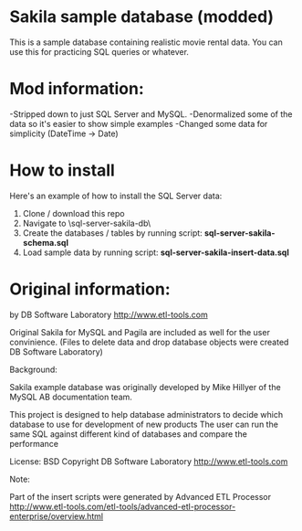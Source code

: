 #  Sakila sample database (modded)
This is a sample database containing realistic movie rental data. You can use this for practicing SQL queries or whatever.

# Mod information: 
-Stripped down to just SQL Server and MySQL.
-Denormalized some of the data so it's easier to show simple examples
-Changed some data for simplicity (DateTime -> Date)

# How to install
Here's an example of how to install the SQL Server data:
1. Clone / download this repo
2. Navigate to \sql-server-sakila-db\
3. Create the databases / tables by running script: **sql-server-sakila-schema.sql**
4. Load sample data by running script: **sql-server-sakila-insert-data.sql**

# Original information:
by DB Software Laboratory 
http://www.etl-tools.com

Original Sakila for MySQL and Pagila are included as well for the user convinience.
 (Files to delete data and drop database objects were created DB Software Laboratory)

Background:

 Sakila example database was originally developed by Mike Hillyer of the MySQL AB documentation team. 

This project is designed to help database administrators to decide which database to use for development of new products
The user can run the same SQL against different kind of databases and compare the performance

License: BSD
Copyright DB Software Laboratory
http://www.etl-tools.com

Note:

 Part of the insert scripts were generated by Advanced ETL Processor
 http://www.etl-tools.com/etl-tools/advanced-etl-processor-enterprise/overview.html
